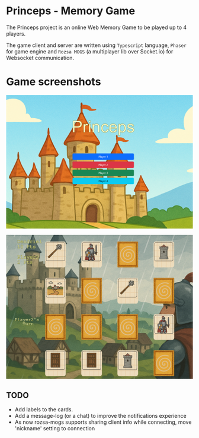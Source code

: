 # Princeps - Memory Game

The Princeps project is an online Web Memory Game to be played up to 4 players.

The game client and server are written using `Typescript` language, `Phaser` for game engine and `Rozsa MOGS` (a
multiplayer lib over Socket.io) for Websocket communication.

# Game screenshots

![loby](docs/loby.png "Lobby")

![gameplay](docs/gameplay.png "Gameplay")

## TODO

- Add labels to the cards.
- Add a message-log (or a chat) to improve the notifications experience
- As now rozsa-mogs supports sharing client info while connecting, move 'nickname' setting to connection